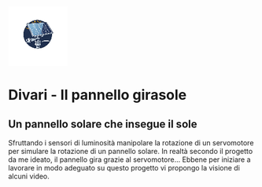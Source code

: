 <picture align="center">
  <source media="(prefers-color-scheme: dark)" srcset="https://github.com/EliaSalerno/pr_girasole/tree/master/doc_utili/img/girasole.png">
  <img alt="Logo" src="https://github.com/EliaSalerno/pr_girasole/blob/master/doc_utili/img/logo2.png">
</picture>

# Divari - Il pannello girasole
## Un pannello solare che insegue il sole
Sfruttando i sensori di luminosità manipolare la rotazione di un servomotore
per simulare la rotazione di un pannello solare. In realtà secondo il progetto 
da me ideato, il pannello gira grazie al servomotore...
Ebbene per iniziare a lavorare in modo adeguato su questo progetto vi propongo 
la visione di alcuni video. 
